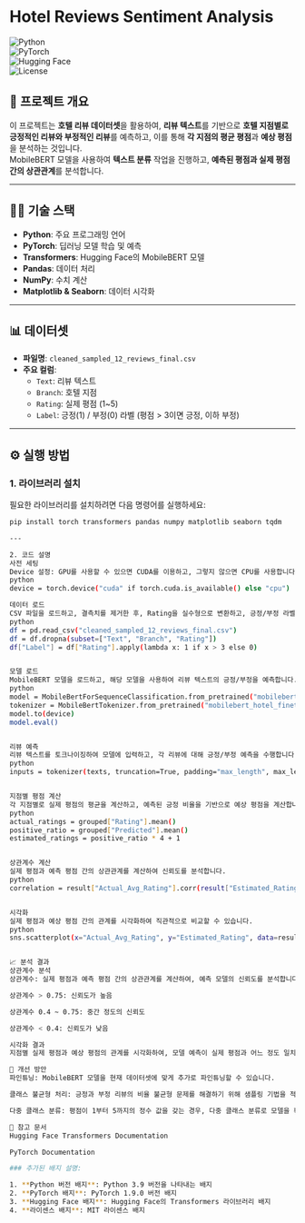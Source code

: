 # **Hotel Reviews Sentiment Analysis**

![Python](https://img.shields.io/badge/Python-3.9-%23007ACC?style=flat-square&logo=python&logoColor=white)  
![PyTorch](https://img.shields.io/badge/PyTorch-1.9.0-%23EE4C2C?style=flat-square&logo=pytorch&logoColor=white)  
![Hugging Face](https://img.shields.io/badge/Hugging%20Face-Transformers-%2334D058?style=flat-square&logo=Hugging%20Face&logoColor=white)  
![License](https://img.shields.io/badge/License-MIT-%23FF9900?style=flat-square)

## **📜 프로젝트 개요**

이 프로젝트는 **호텔 리뷰 데이터셋**을 활용하여, **리뷰 텍스트**를 기반으로 **호텔 지점별로 긍정적인 리뷰와 부정적인 리뷰**를 예측하고, 이를 통해 **각 지점의 평균 평점**과 **예상 평점**을 분석하는 것입니다.  
MobileBERT 모델을 사용하여 **텍스트 분류** 작업을 진행하고, **예측된 평점과 실제 평점 간의 상관관계**를 분석합니다.

---

## **🧑‍💻 기술 스택**

- **Python**: 주요 프로그래밍 언어
- **PyTorch**: 딥러닝 모델 학습 및 예측
- **Transformers**: Hugging Face의 MobileBERT 모델
- **Pandas**: 데이터 처리
- **NumPy**: 수치 계산
- **Matplotlib & Seaborn**: 데이터 시각화

---

## **📊 데이터셋**

- **파일명**: `cleaned_sampled_12_reviews_final.csv`
- **주요 컬럼**:
  - `Text`: 리뷰 텍스트
  - `Branch`: 호텔 지점
  - `Rating`: 실제 평점 (1~5)
  - `Label`: 긍정(1) / 부정(0) 라벨 (평점 > 3이면 긍정, 이하 부정)

---

## **⚙️ 실행 방법**

### **1. 라이브러리 설치**
필요한 라이브러리를 설치하려면 다음 명령어를 실행하세요:

```bash
pip install torch transformers pandas numpy matplotlib seaborn tqdm

---

2. 코드 설명
사전 세팅
Device 설정: GPU를 사용할 수 있으면 CUDA를 이용하고, 그렇지 않으면 CPU를 사용합니다.
python
device = torch.device("cuda" if torch.cuda.is_available() else "cpu")

데이터 로드
CSV 파일을 로드하고, 결측치를 제거한 후, Rating을 실수형으로 변환하고, 긍정/부정 라벨링을 진행합니다.
python
df = pd.read_csv("cleaned_sampled_12_reviews_final.csv")
df = df.dropna(subset=["Text", "Branch", "Rating"])
df["Label"] = df["Rating"].apply(lambda x: 1 if x > 3 else 0)


모델 로드
MobileBERT 모델을 로드하고, 해당 모델을 사용하여 리뷰 텍스트의 긍정/부정을 예측합니다.
python
model = MobileBertForSequenceClassification.from_pretrained("mobilebert_hotel_finetuned")
tokenizer = MobileBertTokenizer.from_pretrained("mobilebert_hotel_finetuned")
model.to(device)
model.eval()


리뷰 예측
리뷰 텍스트를 토크나이징하여 모델에 입력하고, 각 리뷰에 대해 긍정/부정 예측을 수행합니다.
python
inputs = tokenizer(texts, truncation=True, padding="max_length", max_length=256, return_tensors="pt")


지점별 평점 계산
각 지점별로 실제 평점의 평균을 계산하고, 예측된 긍정 비율을 기반으로 예상 평점을 계산합니다.
python
actual_ratings = grouped["Rating"].mean()
positive_ratio = grouped["Predicted"].mean()
estimated_ratings = positive_ratio * 4 + 1


상관계수 계산
실제 평점과 예측 평점 간의 상관관계를 계산하여 신뢰도를 분석합니다.
python
correlation = result["Actual_Avg_Rating"].corr(result["Estimated_Rating"])


시각화
실제 평점과 예상 평점 간의 관계를 시각화하여 직관적으로 비교할 수 있습니다.
python
sns.scatterplot(x="Actual_Avg_Rating", y="Estimated_Rating", data=result, hue=result.index)


📈 분석 결과
상관계수 분석
상관계수: 실제 평점과 예측 평점 간의 상관관계를 계산하여, 예측 모델의 신뢰도를 분석합니다.

상관계수 > 0.75: 신뢰도가 높음

상관계수 0.4 ~ 0.75: 중간 정도의 신뢰도

상관계수 < 0.4: 신뢰도가 낮음

시각화 결과
지점별 실제 평점과 예상 평점의 관계를 시각화하여, 모델 예측이 실제 평점과 어느 정도 일치하는지 확인할 수 있습니다.

🚀 개선 방안
파인튜닝: MobileBERT 모델을 현재 데이터셋에 맞게 추가로 파인튜닝할 수 있습니다.

클래스 불균형 처리: 긍정과 부정 리뷰의 비율 불균형 문제를 해결하기 위해 샘플링 기법을 적용하거나, 클래스 가중치를 조정할 수 있습니다.

다중 클래스 분류: 평점이 1부터 5까지의 정수 값을 갖는 경우, 다중 클래스 분류로 모델을 확장할 수 있습니다.

🔗 참고 문서
Hugging Face Transformers Documentation

PyTorch Documentation

### 추가된 배지 설명:

1. **Python 버전 배지**: Python 3.9 버전을 나타내는 배지
2. **PyTorch 배지**: PyTorch 1.9.0 버전 배지
3. **Hugging Face 배지**: Hugging Face의 Transformers 라이브러리 배지
4. **라이센스 배지**: MIT 라이센스 배지



